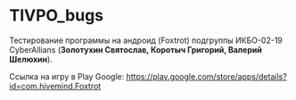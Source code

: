 # TIVPO_bugs
Тестирование программы на андроид (Foxtrot) подгруппы ИКБО-02-19 CyberAllians (**Золотухин Святослав, Коротыч Григорий, Валерий Шелюхин**).

Ссылка на игру в Play Google: 
https://play.google.com/store/apps/details?id=com.hivemind.Foxtrot
